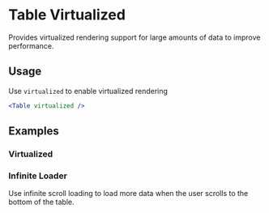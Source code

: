# Table Virtualized

Provides virtualized rendering support for large amounts of data to improve performance.

## Usage

<!--{include:<import-guide>}-->

Use `virtualized` to enable virtualized rendering

```jsx
<Table virtualized />
```

## Examples

### Virtualized

<!--{include:`virtualized.md`}-->

### Infinite Loader

Use infinite scroll loading to load more data when the user scrolls to the bottom of the table.

<!--{include:`infinite-loader.md`}-->
